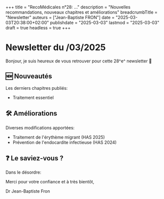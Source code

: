+++
title = "RecoMédicales n°28:  ..."
description = "Nouvelles recommandations, nouveaux chapitres et améliorations"
breadcrumbTitle = "Newsletter"
auteurs = ["Jean-Baptiste FRON"]
date = "2025-03-03T20:38:00+02:00"
publishdate = "2025-03-03"
lastmod = "2025-03-03"
draft = true
headless = true
+++

# Newsletter du /03/2025

Bonjour, je suis heureux de vous retrouver pour cette 28^e^ newsletter 📰



## 🆕 Nouveautés

Les derniers chapitres publiés:

- Traitement essentiel

## 🛠️ Améliorations

Diverses modifications apportées:

- Traitement de l'érythème migrant (HAS 2025)
- Prévention de l'endocardite infectieuse (HAS 2024)

## ❓ Le saviez-vous ?

Dans le désordre:



Merci pour votre confiance et à très bientôt,

Dr Jean-Baptiste Fron
